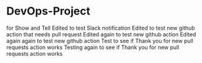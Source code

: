 # DevOps-Project
for Show and Tell
Edited to test Slack notification
Edited to test new github action that needs pull request
Edited again to test new github action
Edited again again to test new github action
Test to see if Thank you for new pull requests action works
Testing again to see if Thank you for new pull requests action works
